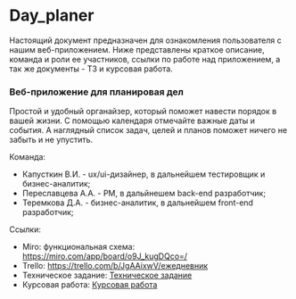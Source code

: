 # Day_planer
Настоящий документ предназначен для ознакомления пользователя с нашим веб-приложением. Ниже представлены краткое описание, команда и роли ее участников, ссылки по работе над приложением, а так же документы - ТЗ и курсовая работа.

### Веб-приложение для планировая дел
Простой и удобный органайзер, который поможет навести порядок в вашей жизни. С помощью календаря отмечайте важные даты и события. А наглядный список задач, целей и планов поможет ничего не забыть и не упустить. 

Команда:
* Капусткин В.И. - ux/ui-дизайнер, в дальнейшем тестировщик и бизнес-аналитик;
* Переславцева А.А. - PM, в дальйнешем back-end разработчик;
* Теремкова Д.А. - бизнес-аналитик, в дальнейшем front-end разработчик;

Ссылки:
* Miro: функциональная схема: https://miro.com/app/board/o9J_kugDQco=/ 
* Trello: https://trello.com/b/JgAAixwV/ежедневник
* Техническое задание: [Техническое задание](https://github.com/NastyaP1/Day_planer/blob/master/Техническое%20задание.pdf)
* Курсовая работа:  [Курсовая работа](https://github.com/NastyaP1/Day_planer/blob/master/Курсовая.pdf)
